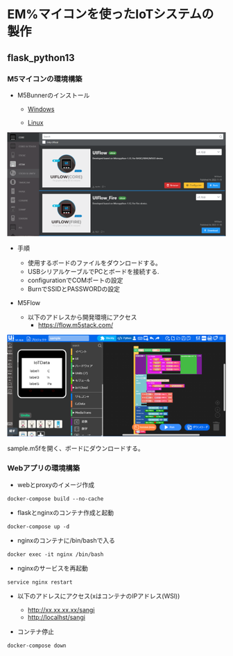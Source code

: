 # EM%マイコンを使ったIoTシステムの製作

## flask_python13

### M5マイコンの環境構築

- M5Bunnerのインストール
    - [Windows](https://m5burner.m5stack.com/app/M5Burner-v3-beta-win-x64.zip)

    - [Linux](https://m5burner.m5stack.com/app/M5Burner-v3-beta-linux-x64.zip)

![回路図](/flask_sample13/figure2.png)

- 手順
  - 使用するボードのファイルをダウンロードする。
  - USBシリアルケーブルでPCとボードを接続する.
  - configurationでCOMポートの設定
  - BurnでSSIDとPASSWORDの設定

- M5Flow
  - 以下のアドレスから開発環境にアクセス
    - <https://flow.m5stack.com/>

![回路図](/flask_sample13/figure.png)

sample.m5fを開く、ボードにダウンロードする。
### Webアプリの環境構築

- webとproxyのイメージ作成

```shell
docker-compose build --no-cache
```

- flaskとnginxのコンテナ作成と起動

```shell
docker-compose up -d
```

- nginxのコンテナに/bin/bashで入る

```shell
docker exec -it nginx /bin/bash
```

- nginxのサービスを再起動

```shell
service nginx restart
```

- 以下のアドレスにアクセス(xはコンテナのIPアドレス(WSl))

    - <http://xx.xx.xx.xx/sangi>
    - <http://localhst/sangi>

- コンテナ停止

```shell
docker-compose down
```
